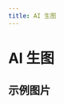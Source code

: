 ```yaml
---
title: AI 生图
---
```


# AI 生图

## 示例图片

<script setup lang="ts">
const data = [
  {
    url: 'https://mcdn-resource.53site.com/image/2023-05-04/1d2c4d1aea2411ed9e6a8e249f94faaa.png',
    name: '夜光少年',
  },
]
</script>

<show-picture :source="data" />